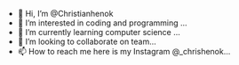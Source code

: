 - 👋 Hi, I’m @Christianhenok
- 👀 I’m interested in coding and programming ...
- 🌱 I’m currently learning computer science ...
- 💞️ I’m looking to collaborate on team...
- 📫 How to reach me here is my Instagram @_chrishenok...

<!---
Christianhenok/Christianhenok is a ✨ special ✨ repository because its `README.md` (this file) appears on your GitHub profile.
You can click the Preview link to take a look at your changes.
--->
